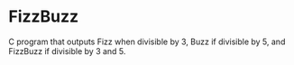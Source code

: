 # FizzBuzz
C program that outputs Fizz when divisible by 3, Buzz if divisible by 5, and FizzBuzz if divisible by 3 and 5.
